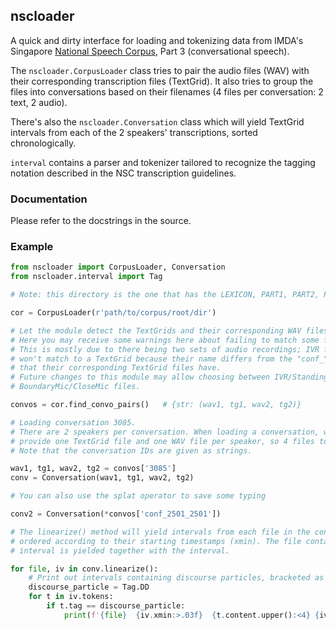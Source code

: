 ## nscloader

A quick and dirty interface for loading and tokenizing data from IMDA's 
Singapore [National Speech Corpus][1], Part 3 (conversational speech).

The `nscloader.CorpusLoader` class tries to pair the audio files (WAV) with 
their corresponding transcription files (TextGrid). It also tries to group the 
files into conversations based on their filenames (4 files per conversation: 
2 text, 2 audio). 

There's also the `nscloader.Conversation` class which will yield TextGrid
intervals from each of the 2 speakers' transcriptions, sorted chronologically.

`interval` contains a parser and tokenizer tailored to recognize the tagging
notation described in the NSC transcription guidelines.

### Documentation

Please refer to the docstrings in the source.

### Example

```py
from nscloader import CorpusLoader, Conversation
from nscloader.interval import Tag

# Note: this directory is the one that has the LEXICON, PART1, PART2, PART3

cor = CorpusLoader(r'path/to/corpus/root/dir')

# Let the module detect the TextGrids and their corresponding WAV files.
# Here you may receive some warnings here about failing to match some files.
# This is mostly due to there being two sets of audio recordings; IVR files
# won't match to a TextGrid because their name differs from the "conf_" format
# that their corresponding TextGrid files have.
# Future changes to this module may allow choosing between IVR/StandingMic and
# BoundaryMic/CloseMic files.

convos = cor.find_convo_pairs()   # {str: (wav1, tg1, wav2, tg2)}

# Loading conversation 3085.
# There are 2 speakers per conversation. When loading a conversation, we
# provide one TextGrid file and one WAV file per speaker, so 4 files total.
# Note that the conversation IDs are given as strings.

wav1, tg1, wav2, tg2 = convos['3085']
conv = Conversation(wav1, tg1, wav2, tg2)

# You can also use the splat operator to save some typing

conv2 = Conversation(*convos['conf_2501_2501'])

# The linearize() method will yield intervals from each file in the conversation
# ordered according to their starting timestamps (xmin). The file containing the
# interval is yielded together with the interval.

for file, iv in conv.linearize():
    # Print out intervals containing discourse particles, bracketed as []
    discourse_particle = Tag.DD
    for t in iv.tokens:
        if t.tag == discourse_particle:
            print(f'{file}  {iv.xmin:>.03f}  {t.content.upper():<4} {iv.text}')
```

[1]: https://www2.imda.gov.sg/NationalSpeechCorpus